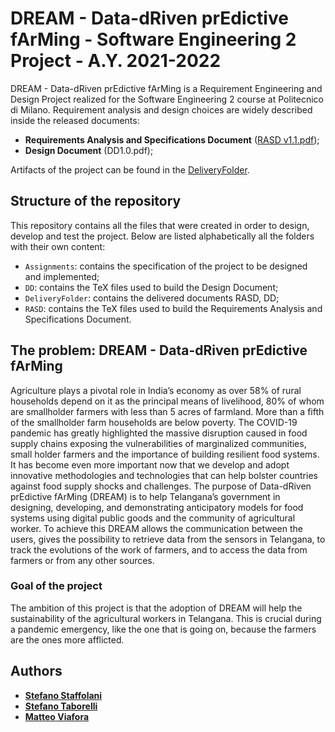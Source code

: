 # DREAM - Data-dRiven prEdictive fArMing - Software Engineering 2 Project - A.Y. 2021-2022
DREAM - Data-dRiven prEdictive fArMing is a Requirement Engineering and Design Project realized for the Software Engineering 2 course at Politecnico di Milano.
Requirement analysis and design choices are widely described inside the released documents:
- __Requirements Analysis and Specifications Document__ ([RASD v1.1.pdf](DeliveryFolder/RASD1.1.pdf));
- __Design Document__ (DD1.0.pdf);

Artifacts of the project can be found in the [DeliveryFolder](DeliveryFolder).

## Structure of the repository
This repository contains all the files that were created in order to design, develop and test the project.
Below are listed alphabetically all the folders with their own content:
- `Assignments`: contains the specification of the project to be designed and implemented;
- `DD`: contains the TeX files used to build the Design Document;
- `DeliveryFolder`: contains the delivered documents RASD, DD;
- `RASD`: contains the TeX files used to build the Requirements Analysis and Specifications Document.

## The problem: DREAM - Data-dRiven prEdictive fArMing
Agriculture plays a pivotal role in India’s economy as over 58% of rural households depend on it as the
principal means of livelihood, 80% of whom are smallholder farmers with less than 5 acres of farmland.
More than a fifth of the smallholder farm households are below poverty.
The COVID-19 pandemic has greatly highlighted the massive disruption caused in food supply chains
exposing the vulnerabilities of marginalized communities, small holder farmers and the importance of
building resilient food systems. It has become even more important now that we develop and adopt innovative
methodologies and technologies that can help bolster countries against food supply shocks and
challenges.
The purpose of Data-dRiven prEdictive fArMing (DREAM) is to help Telangana’s government in designing,
developing, and demonstrating anticipatory models for food systems using digital public goods
and the community of agricultural worker. To achieve this DREAM allows the communication between
the users, gives the possibility to retrieve data from the sensors in Telangana, to track the evolutions of
the work of farmers, and to access the data from farmers or from any other sources.

### Goal of the project
The ambition of this project is that the adoption of DREAM will help the sustainability of the agricultural
workers in Telangana. This is crucial during a pandemic emergency, like the one that is going on, because
the farmers are the ones more afflicted.


## Authors
* [__Stefano Staffolani__](https://github.com/staffolanis)
* [__Stefano Taborelli__](https://github.com/stefanotaborelli)
* [__Matteo Viafora__](https://github.com/ViaforaMatteo)
